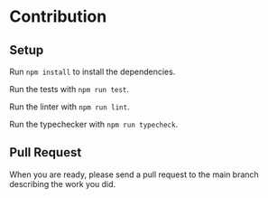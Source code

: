 # Contribution

## Setup

Run `npm install` to install the dependencies.

Run the tests with `npm run test`.

Run the linter with `npm run lint`.

Run the typechecker with `npm run typecheck`.

## Pull Request

When you are ready, please send a pull request to the main branch describing the work you did.
